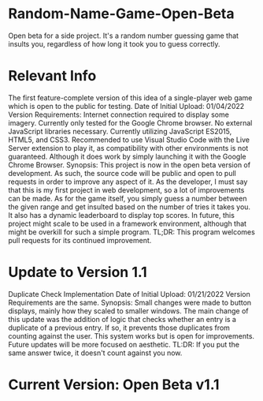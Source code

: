 # Random-Name-Game-Open-Beta
Open beta for a side project. It's a random number guessing game that insults you, regardless of how long it took you to guess correctly.

# Relevant Info
The first feature-complete version of this idea of a single-player web game which is open to the public for testing. 
Date of Initial Upload: 01/04/2022
Version Requirements: Internet connection required to display some imagery. Currently only tested for the Google Chrome browser. No external JavaScript libraries necessary. Currently utilizing JavaScript ES2015, HTML5, and CSS3. Recommended to use Visual Studio Code with the Live Server extension to play it, as compatibility with other environments is not guaranteed. Although it does work by simply launching it with the Google Chrome Browser.
Synopsis: This project is now in the open beta version of development. As such, the source code will be public and open to pull requests in order to improve any aspect of it. As the developer, I must say that this is my first project in web development, so a lot of improvements can be made. As for the game itself, you simply guess a number between the given range and get insulted based on the number of tries it takes you. It also has a dynamic leaderboard to display top scores. In future, this project might scale to be used in a framework environment, although that might be overkill for such a simple program.
TL;DR: This program welcomes pull requests for its continued improvement.

# Update to Version 1.1
Duplicate Check Implementation
Date of Initial Upload: 01/21/2022
Version Requirements are the same.
Synopsis: Small changes were made to button displays, mainly how they scaled to smaller windows. The main change of this update was the addition of logic that checks whether an entry is a duplicate of a previous entry. If so, it prevents those duplicates from counting against the user. This system works but is open for improvements. Future updates will be more focused on aesthetic.
TL:DR: If you put the same answer twice, it doesn't count against you now.

# Current Version: Open Beta v1.1
